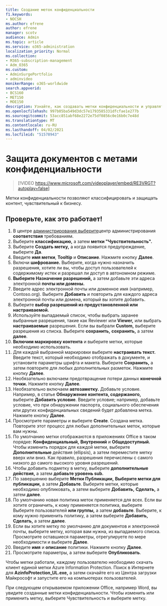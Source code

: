 ```yaml
---
title: Создание меток конфиденциальности
f1.keywords:
- NOCSH
ms.author: efrene
author: efrene
manager: scotv
audience: Admin
ms.topic: article
ms.service: o365-administration
localization_priority: Normal
ms.collection:
- M365-subscription-management
- Adm_O365
ms.custom:
- AdminSurgePortfolio
- adminvideo
monikerRange: o365-worldwide
search.appverid:
- BCS160
- MET150
- MOE150
description: Узнайте, как создавать метки конфиденциальности и управлять ими.
ms.openlocfilehash: 997b05ba549d3dc57e1793585331dfcfae1e277b
ms.sourcegitcommit: 53acc851abf68e2272e75df0856c0e16b0c7e48d
ms.translationtype: MT
ms.contentlocale: ru-RU
ms.lasthandoff: 04/02/2021
ms.locfileid: "51578943"
---
```

# <a name="protect-documents-with-sensitivity-labels"></a>Защита документов с метами конфиденциальности

> [!VIDEO https://www.microsoft.com/videoplayer/embed/RE3VRGT?autoplay=false]

Метки конфиденциальности позволяют классифицировать и защищать контент, чувствительный к бизнесу.

## <a name="try-it"></a>Проверьте, как это работает!

1. В центре [администрирования выберите](https://admin.microsoft.com)центр администрирования **соответствия** требованиям.
1. Выберите **классификацию,** а затем **метки "Чувствительность".**
1. Выберите **Создать метку,** а когда появится предупреждение, выберите **Да**.
1. Введите **имя метки**, **Tooltip** и **Описание**. Нажмите кнопку **Далее**.
1. Включи **шифрование.** Выберите, когда нужно назначить разрешения, хотите ли вы, чтобы доступ пользователей к содержимому истек и разрешал ли доступ в автономном режиме.
1. **Выберите Назначение разрешений,** а затем добавьте эти адреса электронной **почты или домены.**
1. Введите адрес электронной почты или доменное имя (например, Contoso.org).  Выберите **Добавить** и повторить для каждого адреса электронной почты или домена, который вы хотите добавить.
1. Выберите **выбор разрешений из предустановленной или настраиваемой.**
1. Используйте выпадаемый список, чтобы выбрать заранее выбранные разрешения, такие как Reviewer или **Viewer,** или выбрать  **настраиваемые** разрешения. Если вы выбрали **Custom,** выберите разрешения из списка. Выберите **сохранить,** **сохранить,** а затем **далее**.
1. **Включим маркировку контента** и выберите метки, которые необходимо использовать.
1. Для каждой выбранной маркировки выберите **настраивать текст.** Введите текст, который необходимо отображать в документе, и установите параметры шрифта и макета. Выберите **Сохранить,** а затем повторите для любых дополнительных разметок. Нажмите кнопку **Далее**.
1. Необязательно включаем предотвращение потери данных **конечной точки.** Нажмите кнопку **Далее**.
1. Необязательно включаем **автозаметку.** Добавьте условие. Например, в статье **Обнаружение контента, содержаного,** выберите **Добавить условие**. Введите условие; например, добавьте условие, что при обнаружении паспорта, социального обеспечения или других конфиденциальных сведений будет добавлена метка. Нажмите кнопку **Далее**.
1. Просмотрите параметры и выберите **Create**. Создана метка. Повторите этот процесс для любых дополнительных меток, которые вам нужны.
1. По умолчанию метки отображаются в приложениях Office в таком порядке: **Конфиденциальный,** **Внутренний** и **Общедоступный.** Чтобы изменить порядок для каждой метки, выберите **Дополнительные** действия (ellipsis), а затем переместите метку вверх или вниз. Как правило, разрешения перечислены с самого низкого до самого высокого уровня разрешений.
1. Чтобы добавить подметку в метку, выберите **дополнительные действия,** а затем **добавьте уровень sub.**
1. По завершению выберите **Метки Публикации,** **Выберите метки для публикации,** а затем **Добавьте**. Выберите метки, которые необходимо опубликовать, а затем выберите **Добавить,** **Сделать,** а затем **далее**.
1. По умолчанию новая политика меток применяется для всех. Если вы хотите ограничить, к кому применяется политика, выберите Выберите пользователей **или группы,** а затем **добавьте**. Выберите, к кому нужно применить политику, а затем выберите **Добавить,** **Сделать,** а затем **далее**.
1. Если вы хотите метку по умолчанию для документов и электронной почты, выберите метку, которая вам нужна, из выпадаемого списка. Просмотрите оставшиеся параметры, отрегулируете по мере необходимости и выберите **Далее**.
1. Введите **имя** и **описание** политики. Нажмите кнопку **Далее**.
1. Просмотрите параметры, а затем выберите **Опубликовать**.

Чтобы метки работали, каждому пользователю необходимо скачать клиент единой метки Azure Information Protection. Поиск в Интернете для **AzinfoProtection_UL.exe,** а затем скачайте его из Центра загрузки Майкрософт и запустите его на компьютерах пользователей.

При следующем открываемом приложении Office, например Word, вы увидите созданные метки конфиденциальности. Чтобы изменить или применить метку, выберите Чувствительность и выберите метку.

